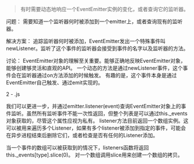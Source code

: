 > 有时需要动态地响应一个EventEmitter实例的变化，或者查询它的监听器。

问题：
需要知道一个监听器何时被添加到一个emitter上，或者查询现有的监听器。

解决方案：
追踪监听器何时被添加，EventEmitter发出一个特殊事件叫newListener。监听了这个事件的监听器会接受到事件的名字以及监听器的方法。 

讨论：
EventEmitter对象的理解至关重要。能够正确地反映EventEmitter对象，能够创建够灵活和直观的API。
一个动态的方法是通过newListener事件，这个事件会在监听器通过on方法添加的时候触发。
有趣的是，这个事件本身是通过EventEmitter自己触发、通过emit实现的。




2 - .js

我们可以更进一步，并通过emitter.listener(event)查询EventEmitter对象上的事件监听。虽然所有监听事件不能一次性返回，但整个列表是可以通过this._events对象获取的，尽管这个属性应视为私有。
listener方法目前返回一个数组实例。这可以被用来遍历多个Listener，如果有多个listener被添加到指定的事件，可能会在异步进程结束后删除它们，或者检查是否有任何的Listener添加。

当一个事件的数组可以被获取到的情况下，listeners函数将返回this._events[type].slice(0)。
对一个数组调用slice用来创建一个数组的拷贝。